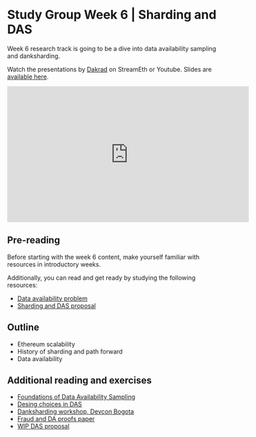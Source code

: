 # Study Group Week 6 | Sharding and DAS

Week 6 research track is going to be a dive into data availability sampling and danksharding. 

Watch the presentations by [Dakrad](https://twitter.com/dankrad) on StreamEth or Youtube. Slides are [available here](https://github.com/eth-protocol-fellows/protocol-studies/blob/main/docs/eps/presentations/week6_research.pdf). 

<iframe width="560" height="315" src="https://www.youtube.com/embed/ro2AGRkLC2s?si=IaNwL7OXl5tQvqOM" title="YouTube video player" frameborder="0" allow="accelerometer; autoplay; clipboard-write; encrypted-media; gyroscope; picture-in-picture; web-share" referrerpolicy="strict-origin-when-cross-origin" allowfullscreen></iframe>

## Pre-reading

Before starting with the week 6 content, make yourself familiar with resources in introductory weeks. 

Additionally, you can read and get ready by studying the following resources:

- [Data availability problem](https://www.youtube.com/watch?v=OJT_fR7wexw)
- [Sharding and DAS proposal](https://hackmd.io/@vbuterin/sharding_proposal)

## Outline

- Ethereum scalability
- History of sharding and path forward
- Data availability

## Additional reading and exercises 

- [Foundations of Data Availability Sampling](https://www.youtube.com/watch?v=KUNE3kR1kwU)
- [Desing choices in DAS](https://www.youtube.com/watch?v=Al7Jns8bCO4)
- [Danksharding workshop, Devcon Bogota](https://www.youtube.com/watch?v=8L2C6RDMV9Q)
- [Fraud and DA proofs paper](https://arxiv.org/abs/1809.09044)
- [WIP DAS proposal](https://hackmd.io/@vbuterin/das)